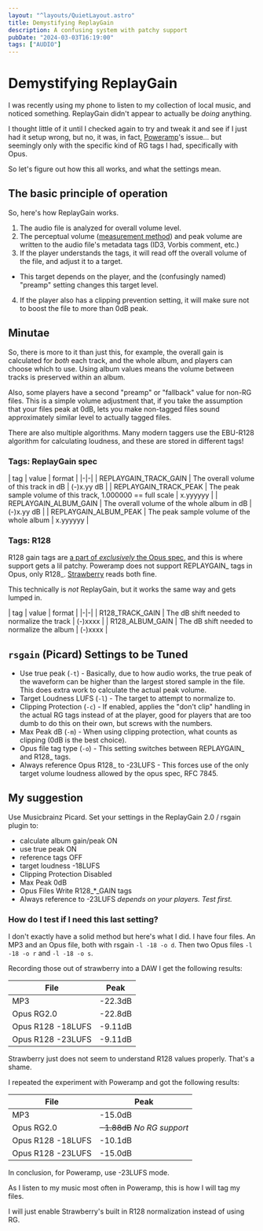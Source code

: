 ```yaml
---
layout: "^layouts/QuietLayout.astro"
title: Demystifying ReplayGain
description: A confusing system with patchy support
pubDate: "2024-03-03T16:19:00"
tags: ["AUDIO"]
---
```


# Demystifying ReplayGain

I was recently using my phone to listen to my collection of local music, and noticed something.
ReplayGain didn't appear to actually be *doing* anything.

I thought little of it until I checked again to try and tweak it and see if I just had it setup wrong, but no, it was,
in fact, [Poweramp](https://powerampapp.com/)'s issue...
but seemingly only with the specific kind of RG tags I had, specifically with Opus.

So let's figure out how this all works, and what the settings mean.

## The basic principle of operation

So, here's how ReplayGain works.
 1. The audio file is analyzed for overall volume level.
 2. The perceptual volume
    ([measurement method](https://wiki.hydrogenaud.io/index.php?title=ReplayGain_specification#Loudness_measurement))
    and peak volume are written to the audio file's metadata tags (ID3, Vorbis comment, etc.)
 3. If the player understands the tags, it will read off the overall volume of the file, and adjust it to a target.
   * This target depends on the player, and the (confusingly named) "preamp" setting changes this target level.
 4. If the player also has a clipping prevention setting, it will make sure not to boost the file to more than 0dB peak.

## Minutae

So, there is more to it than just this, for example, the overall gain is calculated for *both* each track, and the whole
album, and players can choose which to use.
Using album values means the volume between tracks is preserved within an album.

Also, some players have a second "preamp" or "fallback" value for non-RG files.
This is a simple volume adjustment that, if you take the assumption that your files peak at 0dB, lets you make
non-tagged files sound approximately similar level to actually tagged files.

There are also multiple algorithms. Many modern taggers use the EBU-R128 algorithm for calculating loudness, and these
are stored in different tags!

### Tags: ReplayGain spec

| tag | value | format |
|-|-|
| REPLAYGAIN_TRACK_GAIN | The overall volume of this track in dB | (-)x.yy dB |
| REPLAYGAIN_TRACK_PEAK | The peak sample volume of this track, 1.000000 == full scale | x.yyyyyy |
| REPLAYGAIN_ALBUM_GAIN | The overall volume of the whole album in dB | (-)x.yy dB |
| REPLAYGAIN_ALBUM_PEAK | The peak sample volume of the whole album | x.yyyyyy |

### Tags: R128

R128 gain tags are
[a part of *exclusively* the Opus spec](https://datatracker.ietf.org/doc/html/rfc7845#section-5.2.1),
and this is where support gets a lil patchy.
Poweramp does not support REPLAYGAIN_ tags in Opus, only R128_.
[Strawberry](https://www.strawberrymusicplayer.org/) reads both fine.

This technically is *not* ReplayGain, but it works the same way and gets lumped in.

| tag | value | format |
|-|-|
| R128_TRACK_GAIN | The dB shift needed to normalize the track | (-)xxxx |
| R128_ALBUM_GAIN | The dB shift needed to normalize the album | (-)xxxx |

## `rsgain` (Picard) Settings to be Tuned

- Use true peak (`-t`) -
  Basically, due to how audio works, the true peak of the waveform can be higher than the largest stored sample
  in the file. This does extra work to calculate the actual peak volume.
- Target Loudness LUFS (`-l`) -
  The target to attempt to normalize to.
- Clipping Protection (`-c`) -
  If enabled, applies the "don't clip" handling in the actual RG tags instead of at the player,
  good for players that are too dumb to do this on their own, but screws with the numbers.
- Max Peak dB (`-m`) -
  When using clipping protection, what counts as clipping (0dB is the best choice).
- Opus file tag type (`-o`) -
  This setting switches between REPLAYGAIN_ and R128_ tags.
- Always reference Opus R128_ to -23LUFS -
  This forces use of the only target volume loudness allowed by the opus spec, RFC 7845.

## My suggestion

Use Musicbrainz Picard. Set your settings in the ReplayGain 2.0 / rsgain plugin to:
 - calculate album gain/peak ON
 - use true peak ON
 - reference tags OFF
 - target loudness -18LUFS
 - Clipping Protection Disabled
 - Max Peak 0dB
 - Opus Files Write R128_*_GAIN tags
 - Always reference to -23LUFS *depends on your players. Test first.*

### How do I test if I need this last setting?

I don't exactly have a solid method but here's what I did.
I have four files. An MP3 and an Opus file, both with rsgain `-l -18 -o d`.
Then two Opus files `-l -18 -o r` and `-l -18 -o s`.

Recording those out of strawberry into a DAW I get the following results:

| File              | Peak    |
|-------------------|---------|
| MP3               | -22.3dB |
| Opus RG2.0        | -22.8dB |
| Opus R128 -18LUFS | -9.11dB |
| Opus R128 -23LUFS | -9.11dB |

Strawberry just does not seem to understand R128 values properly. That's a shame.

I repeated the experiment with Poweramp and got the following results:

| File              | Peak    |
|-------------------|---------|
| MP3               | -15.0dB |
| Opus RG2.0        | ~~-1.88dB~~ *No RG support* |
| Opus R128 -18LUFS | -10.1dB |
| Opus R128 -23LUFS | -15.0dB |

In conclusion, for Poweramp, use -23LUFS mode.

As I listen to my music most often in Poweramp, this is how I will tag my files.

I will just enable Strawberry's built in R128 normalization instead of using RG.
